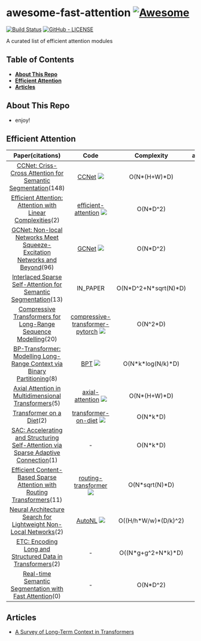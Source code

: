 # awesome-fast-attention [![Awesome](https://cdn.rawgit.com/sindresorhus/awesome/d7305f38d29fed78fa85652e3a63e154dd8e8829/media/badge.svg)](https://github.com/sindresorhus/awesome)

[![Build Status](https://travis-ci.com/Separius/awesome-sentence-embedding.svg?branch=master)](https://travis-ci.com/Separius/awesome-fast-attention)
[![GitHub - LICENSE](https://img.shields.io/github/license/Separius/awesome-fast-attention.svg?style=flat)](./LICENSE)

A curated list of efficient attention modules

## Table of Contents

* **[About This Repo](#about-this-repo)**
* **[Efficient Attention](#efficient-attention)**
* **[Articles](#articles)**

## About This Repo

* enjoy!

## Efficient Attention

|Paper(citations)|Code|Complexity|autoregressive?|custom_mask?|main_idea|
|:---:|:---:|:---:|:---:|:---:|:---:|
|[CCNet: Criss-Cross Attention for Semantic Segmentation](http://arxiv.org/abs/1811.11721v2 )(148)|[CCNet](https://github.com/speedinghzl/CCNet ) ![](https://img.shields.io/github/stars/speedinghzl/CCNet.svg?style=social )|O(N\*(H+W)\*D)|:x:|:x:|<details><summary>expand</summary><p>each pixel attends to its row and column simultaneously</p></details>|
|[Efficient Attention: Attention with Linear Complexities](http://arxiv.org/abs/1812.01243v8 )(2)|[efficient-attention](https://github.com/cmsflash/efficient-attention ) ![](https://img.shields.io/github/stars/cmsflash/efficient-attention.svg?style=social )|O(N\*D^2)|:x:|:x:|<details><summary>expand</summary><p>softmax(q)(softmax(k)v)</p></details>|
|[GCNet: Non-local Networks Meet Squeeze-Excitation Networks and Beyond](http://arxiv.org/abs/1904.11492v1 )(96)|[GCNet](https://github.com/xvjiarui/GCNet ) ![](https://img.shields.io/github/stars/xvjiarui/GCNet.svg?style=social )|O(N\*D^2)|:x:|:x:|<details><summary>expand</summary><p>squeeze and excitation with an attention pooling (instead of a GAP)</p></details>|
|[Interlaced Sparse Self-Attention for Semantic Segmentation](http://arxiv.org/abs/1907.12273v2 )(13)|IN_PAPER|O(N\*D^2+N\*sqrt(N)\*D)|:heavy_check_mark:|:wavy_dash:|<details><summary>expand</summary><p>combination of a short length and then long range(dilated) attention</p></details>|
|[Compressive Transformers for Long-Range Sequence Modelling](http://arxiv.org/abs/1911.05507v1 )(20)|[compressive-transformer-pytorch](https://github.com/lucidrains/compressive-transformer-pytorch ) ![](https://img.shields.io/github/stars/lucidrains/compressive-transformer-pytorch.svg?style=social )|O(N^2\*D)|:heavy_check_mark:|:wavy_dash:|<details><summary>expand</summary><p>compresses distant tokens instead of just stop_grad() ing them, more efficient version of transformerXL</p></details>|
|[BP-Transformer: Modelling Long-Range Context via Binary Partitioning](http://arxiv.org/abs/1911.04070v1 )(8)|[BPT](https://github.com/yzh119/BPT ) ![](https://img.shields.io/github/stars/yzh119/BPT.svg?style=social )|O(N\*k\*log(N/k)\*D)|:heavy_check_mark:|:wavy_dash:|<details><summary>expand</summary><p>attends to distant tokens coarsely and attends to close tokens in a more fine-grained manner</p></details>|
|[Axial Attention in Multidimensional Transformers](http://arxiv.org/abs/1912.12180v1 )(5)|[axial-attention](https://github.com/lucidrains/axial-attention ) ![](https://img.shields.io/github/stars/lucidrains/axial-attention.svg?style=social )|O(N\*(H+W)\*D)|:heavy_check_mark:|:x:|<details><summary>expand</summary><p>apply attention on each axis separately</p></details>|
|[Transformer on a Diet](http://arxiv.org/abs/2002.06170v1 )(2)|[transformer-on-diet](https://github.com/cgraywang/transformer-on-diet ) ![](https://img.shields.io/github/stars/cgraywang/transformer-on-diet.svg?style=social )|O(N\*k\*D)|:heavy_check_mark:|:wavy_dash:|<details><summary>expand</summary><p>dilated transformer like wavenet</p></details>|
|[SAC: Accelerating and Structuring Self-Attention via Sparse Adaptive Connection](http://arxiv.org/abs/2003.09833v2 )(1)|-|O(N\*k\*D)|:heavy_check_mark:|:heavy_check_mark:|<details><summary>expand</summary><p>learns the q, k connections == dynamically creates a sparse attention matrix</p></details>|
|[Efficient Content-Based Sparse Attention with Routing Transformers](http://arxiv.org/abs/2003.05997v1 )(11)|[routing-transformer](https://github.com/lucidrains/routing-transformer ) ![](https://img.shields.io/github/stars/lucidrains/routing-transformer.svg?style=social )|O(N\*sqrt(N)\*D)|:x:|:x:|<details><summary>expand</summary><p>computes attention with same-cluster tokens (computed by online k-means)</p></details>|
|[Neural Architecture Search for Lightweight Non-Local Networks](http://arxiv.org/abs/2004.01961v1 )(2)|[AutoNL](https://github.com/LiYingwei/AutoNL ) ![](https://img.shields.io/github/stars/LiYingwei/AutoNL.svg?style=social )|O((H/h\*W/w)\*(D/k)^2)|:x:|:x:|<details><summary>expand</summary><p>computes Q(KV) and also down samples q, k, v both in spatial and channel dimensions</p></details>|
|[ETC: Encoding Long and Structured Data in Transformers](http://arxiv.org/abs/2004.08483v2 )(2)|-|O((N\*g+g^2+N\*k)\*D)|:heavy_check_mark:|:wavy_dash:|<details><summary>expand</summary><p>combines global attention (star transformer with multiple global tokens) with local attention</p></details>|
|[Real-time Semantic Segmentation with Fast Attention](http://arxiv.org/abs/2007.03815v2 )(0)|-|O(N\*D^2)|:x:|:x:|<details><summary>expand</summary><p>l2_norm(q)*(l2_norm(k)*v)</p></details>|

## Articles

* [A Survey of Long-Term Context in Transformers](https://www.pragmatic.ml/a-survey-of-methods-for-incorporating-long-term-context/)

